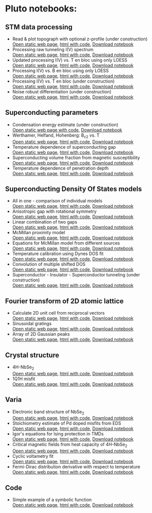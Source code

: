 # Pluto notebooks:

## STM data processing
- Read & plot topograph with optional z-profile (under construction) \
  <a href="./STM/topo.html" target="_blank">Open static web page</a>, <a href="./STM/topo_code.html" target="_blank">html with code</a>, [Download notebook](./STM/topo.jl)
- Processing raw tunneling I(V) spectrum \
  <a href="./STM/process_iv.html" target="_blank">Open static web page</a>, <a href="./STM/process_iv_code.html" target="_blank">html with code</a>, [Download notebook](./STM/process_iv.jl)
- Updated processing I(V) vs. T en bloc using only LOESS \
  <a href="./STM/en_bloc_loess.html" target="_blank">Open static web page</a>, <a href="./STM/en_bloc_loess_code.html" target="_blank">html with code</a>, [Download notebook](./STM/en_bloc_loess.jl)
- Processing I(V) vs. B en bloc using only LOESS \
  <a href="./STM/mag_dep.html" target="_blank">Open static web page</a>, <a href="./STM/mag_dep_code.html" target="_blank">html with code</a>, [Download notebook](./STM/mag_dep.jl)
- Processing I(V) vs. T en bloc (under construction) \
  <a href="./STM/en_bloc.html" target="_blank">Open static web page</a>, <a href="./STM/en_bloc_code.html" target="_blank">html with code</a>, [Download notebook](./STM/en_bloc.jl)
- Noise robust differentiation (under construction) \
  <a href="./STM/noise_robust.html" target="_blank">Open static web page</a>, <a href="./STM/noise_robust_code.html" target="_blank">html with code</a>, [Download notebook](./STM/noise_robust.jl)

## Superconducting parameters
- Condensation energy estimate (under construction) \
  <a href="./Superconductivity/condensation_energy.html" target="_blank">Open static web page with code</a>, [Download notebook](./Superconductivity/condensation_energy.jl)
- Werthamer, Helfand, Hohenberg: B<sub>c2</sub> vs. T \
  <a href="./Superconductivity/whh.html" target="_blank">Open static web page</a>, <a href="./Superconductivity/whh_code.html" target="_blank">html with code</a>, [Download notebook](./Superconductivity/whh.jl)
- Temperature dependence of superconducting gap \
  <a href="./Superconductivity/DelT.html" target="_blank">Open static web page</a>, <a href="./Superconductivity/DelT_code.html" target="_blank">html with code</a>, [Download notebook](./Superconductivity/DelT.jl)
- Superconducting volume fraction from magnetic susceptibility \
  <a href="./Superconductivity/supervol.html" target="_blank">Open static web page</a>, <a href="./Superconductivity/supervol_code.html" target="_blank">html with code</a>, [Download notebook](./Superconductivity/supervol.jl)
- Temperature dependence of penetration depth \
  <a href="./Superconductivity/London.html" target="_blank">Open static web page</a>, <a href="./Superconductivity/London_code.html" target="_blank">html with code</a>, [Download notebook](./Superconductivity/London.jl)

## Superconducting Density Of States models
- All in one - comparison of individual models \
  <a href="./DOS/dos_fit.html" target="_blank">Open static web page</a>, <a href="./DOS/dos_fit_code.html" target="_blank">html with code</a>, [Download notebook](./DOS/dos_fit.jl)
- Anisotropic gap with rotational symmetry \
  <a href="./DOS/anisotropic_gap.html" target="_blank">Open static web page</a>, <a href="./DOS/anisotropic_gap_code.html" target="_blank">html with code</a>, [Download notebook](./DOS/anisotropic_gap.jl)
- Linear combination of two gaps \
  <a href="./DOS/two_gaps.html" target="_blank">Open static web page</a>, <a href="./DOS/two_gaps_code.html" target="_blank">html with code</a>, [Download notebook](./DOS/two_gaps.jl)
- McMillan proximity model \
  <a href="./DOS/McMillan.html" target="_blank">Open static web page</a>, <a href="./DOS/McMillan_code.html" target="_blank">html with code</a>, [Download notebook](./DOS/McMillan.jl)
- Equations for McMillan model from different sources \
  <a href="./DOS/equations.html" target="_blank">Open static web page</a>, <a href="./DOS/equations_code.html" target="_blank">html with code</a>, [Download notebook](./DOS/equations.jl)
- Temperature calibration using Dynes DOS fit \
  <a href="./DOS/calib_temp.html" target="_blank">Open static web page</a>, <a href="./DOS/calib_temp_code.html" target="_blank">html with code</a>, [Download notebook](./DOS/calib_temp.jl)
- Convolution of multiple shifted DOS \
  <a href="./DOS/multi_convol.html" target="_blank">Open static web page</a>, <a href="./DOS/multi_convol_code.html" target="_blank">html with code</a>, [Download notebook](./DOS/multi_convol.jl)
- Superconductor - Insulator - Superconductor tunneling (under construction) \
  <a href="./DOS/SIS.html" target="_blank">Open static web page</a>, <a href="./DOS/SIS_code.html" target="_blank">html with code</a>, [Download notebook](./DOS/SIS.jl)
  
## Fourier transform of 2D atomic lattice
- Calculate 2D unit cell from reciprocal vectors \
  <a href="./Fourier/fft_lattice.html" target="_blank">Open static web page</a>, <a href="./Fourier/fft_lattice_code.html" target="_blank">html with code</a>, [Download notebook](./Fourier/fft_lattice.jl)
- Sinusoidal gratings \
  <a href="./Fourier/sin_Fourier.html" target="_blank">Open static web page</a>, <a href="./Fourier/sin_Fourier_code.html" target="_blank">html with code</a>, [Download notebook](./Fourier/sin_Fourier.jl)
- Array of 2D Gaussian peaks \
  <a href="./Fourier/Gauss_lattice.html" target="_blank">Open static web page</a>, <a href="./Fourier/Gauss_lattice_code.html" target="_blank">html with code</a>, [Download notebook](./Fourier/Gauss_lattice.jl)

## Crystal structure
- 4H-NbSe<sub>2</sub> \
  <a href="./Crystallography/XRD_4H.html" target="_blank">Open static web page</a>, <a href="./Crystallography/XRD_4H_code.html" target="_blank">html with code</a>, [Download notebook](./Crystallography/XRD_4H.jl)
- 1Q1H misfit \
  <a href="./Crystallography/XRD1q1h.html" target="_blank">Open static web page</a>, <a href="./Crystallography/XRD1q1h_code.html" target="_blank">html with code</a>, [Download notebook](./Crystallography/XRD1q1h.jl)

## Varia
- Electronic band structure of NbSe<sub>2</sub> \
  <a href="./Varia/NbSe2_bands.html" target="_blank">Open static web page</a>, <a href="./Varia/NbSe2_bands_code.html" target="_blank">html with code</a>, [Download notebook](./Varia/NbSe2_bands.jl)
- Stoichiometry estimate of Pd doped misfits from EDS \
  <a href="./Varia/Pd_doping.html" target="_blank">Open static web page</a>, <a href="./Varia/Pd_doping_code.html" target="_blank">html with code</a>, [Download notebook](./Varia/Pd_doping.jl)
- Igor's equations for Ising protection in TMDs \
  <a href="./Varia/igor.html" target="_blank">Open static web page</a>, <a href="./Varia/igor_code.html" target="_blank">html with code</a>, [Download notebook](./Varia/igor.jl)
- Critical magnetic fields from heat capacity of 4H-NbSe<sub>2</sub> \
  <a href="./Varia/heat_capacity.html" target="_blank">Open static web page</a>, <a href="./Varia/heat_capacity_code.html" target="_blank">html with code</a>, [Download notebook](./Varia/heat_capacity.jl)
- Cyclic voltametry fit \
  <a href="./Varia/twinpeaks.html" target="_blank">Open static web page</a>, <a href="./Varia/twinpeaks_code.html" target="_blank">html with code</a>, [Download notebook](./Varia/twinpeaks.jl)
- Fermi-Dirac distribution derivative with respect to temperature \
  <a href="./Varia/dfdT.html" target="_blank">Open static web page</a>, <a href="./Varia/dfdT_code.html" target="_blank">html with code</a>, [Download notebook](./Varia/dfdT.jl)

## Code
- Simple example of a symbolic function \
  <a href="./Code/symbolic_example.html" target="_blank">Open static web page</a>, <a href="./Code/symbolic_example_code.html" target="_blank">html with code</a>, [Download notebook](./Code/symbolic_example.jl)
